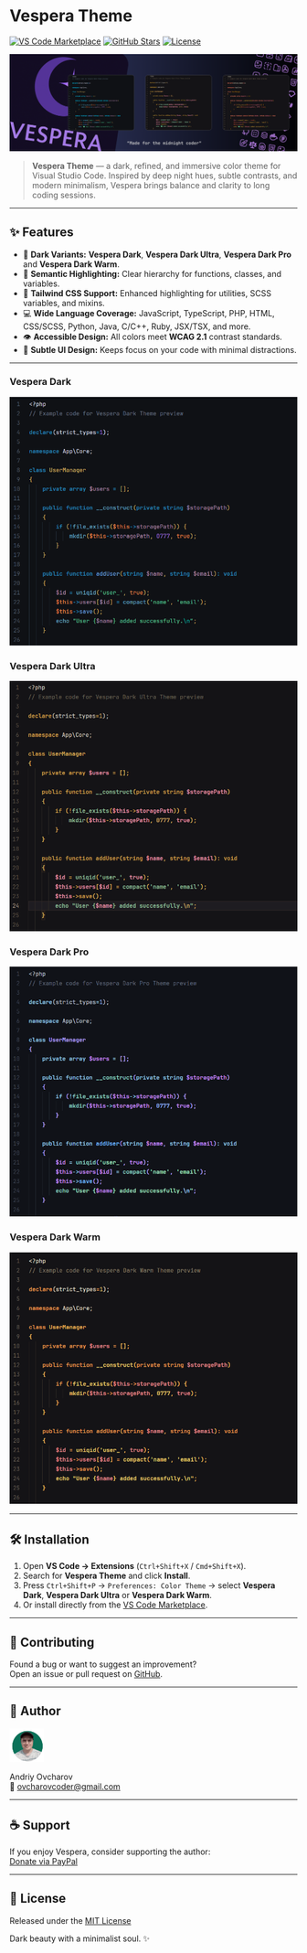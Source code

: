 # Vespera Theme

[![VS Code Marketplace](https://img.shields.io/visual-studio-marketplace/v/ovcharovcoder.vespera-theme?color=blue)](https://marketplace.visualstudio.com/items?itemName=ovcharovcoder.vespera-theme)
[![GitHub Stars](https://img.shields.io/github/stars/ovcharovcoder/vespera-theme?color=yellow)](https://github.com/ovcharovcoder/vespera-theme)
[![License](https://img.shields.io/github/license/ovcharovcoder/vespera-theme?color=green)](https://raw.githubusercontent.com/ovcharovcoder/vespera-theme/main/LICENSE)

![Vespera Theme Banner](https://raw.githubusercontent.com/ovcharovcoder/vespera-theme/main/images/vespera-banner.png)

> **Vespera Theme** — a dark, refined, and immersive color theme for Visual Studio Code.
Inspired by deep night hues, subtle contrasts, and modern minimalism, Vespera brings balance and clarity to long coding sessions.

---

## ✨ Features

- 🌌 **Dark Variants:** **Vespera Dark**, **Vespera Dark Ultra**, **Vespera Dark Pro** and **Vespera Dark Warm**.   
- 🧠 **Semantic Highlighting:** Clear hierarchy for functions, classes, and variables.  
- 🎨 **Tailwind CSS Support:** Enhanced highlighting for utilities, SCSS variables, and mixins.  
- 💻 **Wide Language Coverage:** JavaScript, TypeScript, PHP, HTML, CSS/SCSS, Python, Java, C/C++, Ruby, JSX/TSX, and more.  
- 👁 **Accessible Design:** All colors meet **WCAG 2.1** contrast standards.  
- 🌙 **Subtle UI Design:** Keeps focus on your code with minimal distractions.

---

### Vespera Dark
![Vespera Dark Preview](https://raw.githubusercontent.com/ovcharovcoder/vespera-theme/main/images/vespera-dark.png)

### Vespera Dark Ultra
![Vespera Dark Ultra Preview](https://raw.githubusercontent.com/ovcharovcoder/vespera-theme/main/images/vespera-ultra.png)

### Vespera Dark Pro
![Vespera Dark Warm Preview](https://raw.githubusercontent.com/ovcharovcoder/vespera-theme/main/images/vespera-pro.png)

### Vespera Dark Warm
![Vespera Dark Warm Preview](https://raw.githubusercontent.com/ovcharovcoder/vespera-theme/main/images/vespera-warm.png)

---

## 🛠 Installation

1. Open **VS Code → Extensions** (`Ctrl+Shift+X` / `Cmd+Shift+X`).  
2. Search for **Vespera Theme** and click **Install**.  
3. Press `Ctrl+Shift+P` → `Preferences: Color Theme` → select **Vespera Dark**, **Vespera Dark Ultra** or **Vespera Dark Warm**.   
4. Or install directly from the [VS Code Marketplace](https://marketplace.visualstudio.com/items?itemName=ovcharovcoder.vespera-theme).

---

## 🧩 Contributing

Found a bug or want to suggest an improvement?  
Open an issue or pull request on [GitHub](https://github.com/ovcharovcoder/vespera-theme).

---

## 👤 Author

<img src="https://raw.githubusercontent.com/ovcharovcoder/vespera-theme/main/images/avatar.png" alt="Andriy Ovcharov" width="60px"> 

Andriy Ovcharov  
📧 ovcharovcoder@gmail.com  

---

## ☕ Support  

If you enjoy Vespera, consider supporting the author:  
[Donate via PayPal](https://www.paypal.com/donate/?business=datoshcode@gmail.com)

---

## 🪪 License  

Released under the [MIT License](https://raw.githubusercontent.com/ovcharovcoder/vespera-theme/main/LICENSE)

Dark beauty with a minimalist soul. ✨
